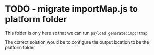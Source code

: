 # TODO - migrate importMap.js to platform folder

This folder is only here so that we can run `payload generate:importmap`

The correct solution would be to configure the output location to be the platform folder